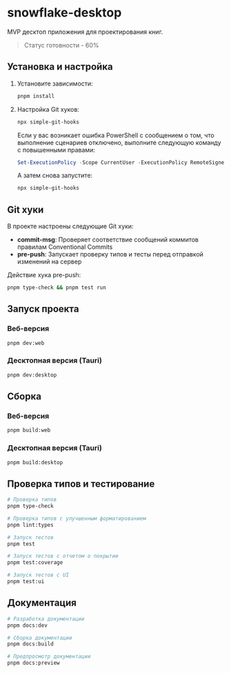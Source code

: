 # snowflake-desktop

MVP десктоп приложения для проектирования книг.

> Статус готовности - 60%

## Установка и настройка

1. Установите зависимости:

   ```bash
   pnpm install
   ```

2. Настройка Git хуков:

   ```bash
   npx simple-git-hooks
   ```

   Если у вас возникает ошибка PowerShell с сообщением о том, что выполнение сценариев отключено,
   выполните следующую команду с повышенными правами:

   ```powershell
   Set-ExecutionPolicy -Scope CurrentUser -ExecutionPolicy RemoteSigned
   ```

   А затем снова запустите:

   ```bash
   npx simple-git-hooks
   ```

## Git хуки

В проекте настроены следующие Git хуки:

- **commit-msg**: Проверяет соответствие сообщений коммитов правилам Conventional Commits
- **pre-push**: Запускает проверку типов и тесты перед отправкой изменений на сервер

Действие хука pre-push:

```bash
pnpm type-check && pnpm test run
```

## Запуск проекта

### Веб-версия

```bash
pnpm dev:web
```

### Десктопная версия (Tauri)

```bash
pnpm dev:desktop
```

## Сборка

### Веб-версия

```bash
pnpm build:web
```

### Десктопная версия (Tauri)

```bash
pnpm build:desktop
```

## Проверка типов и тестирование

```bash
# Проверка типов
pnpm type-check

# Проверка типов с улучшенным форматированием
pnpm lint:types

# Запуск тестов
pnpm test

# Запуск тестов с отчетом о покрытии
pnpm test:coverage

# Запуск тестов с UI
pnpm test:ui
```

## Документация

```bash
# Разработка документации
pnpm docs:dev

# Сборка документации
pnpm docs:build

# Предпросмотр документации
pnpm docs:preview
```

